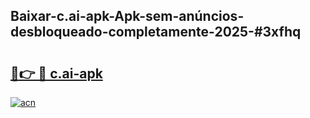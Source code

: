 ## Baixar-c.ai-apk-Apk-sem-anúncios-desbloqueado-completamente-2025-#3xfhq

# <h2><a href="https://ainizakaria.my?title=c.ai-apk&ref=20M">🔗👉 🔴 c.ai-apk</a></h2>

[![acn](https://github.com/user-attachments/assets/0f9c940e-d8b0-45ae-aac7-cd30a18b3e1c)](https://ainizakaria.my?title=c.ai-apk&ref=20M)

